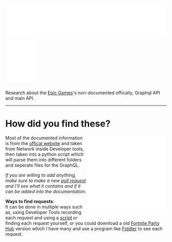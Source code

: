 # ![](https://raw.githubusercontent.com/ToutinRoger/EpicGraphQL/main/port_later/EpicGraphQL-cache.svg) ![](https://raw.githubusercontent.com/ToutinRoger/EpicGraphQL/main/port_later/discord.svg)

Research about the [Epic Games](https://www.epicgames.com/)'s non-documented offically, Graphql API and main API.

---------

# How did you find these?
<img align="right" width="250" height="250" src="https://raw.githubusercontent.com/ToutinRoger/EpicGraphQL/main/port_later/EpicGraphQL2-cache-a-c.svg">

  Most of the documented information is from the [offical website](https://www.epicgames.com/) and taken from Network inside Developer tools, then taken into a python script which will parse them into different folders and seperate files for the GraphQL.
  
  *If you are willing to add anything, make sure to make a new [pull request](https://github.com/Tectors/EpicGraphQL/pulls) and I'll see what it contains and if it can be added into the documentation.*
  
  **Ways to find requests**:
  <br> It can be done in multiple ways such as, using Developer Tools recording each request and using a [script](https://github.com/Tectors/EpicGraphQL/tree/main/scripting) or finding each request yourself, or you could download a old [Fortnite Party Hub](https://www.epicgames.com/fortnite/en-US/news/party-hub-faq) version which I have many and use a program like [Fiddler](https://www.telerik.com/fiddler) to see each request.

# 
